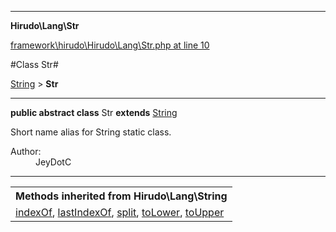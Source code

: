 

- - -

**Hirudo\Lang\Str**


<a href="https://github.com/JeyDotC/Hirudo/blob/master/framework/hirudo/Hirudo/Lang/Str.php#L10" target='_blank'>framework\hirudo\Hirudo\Lang\Str.php at line 10</a>

#Class Str#

<a href="https://github.com/JeyDotC/Hirudo-docs/blob/master/Hirudo/Lang/String.md">String</a>
 &gt; **Str**




- - -

<p><strong>public abstract  class</strong> <span>Str</span>
<strong>extends</strong> <a href="https://github.com/JeyDotC/Hirudo-docs/blob/master/Hirudo/Lang/String.md">String</a>

</p>

<div class="comment" id="overview_description"><p>Short name alias for String static class.</p></div>

<dl>
<dt>Author:</dt>
<dd>JeyDotC</dd>
</dl>


<hr />

<table class="inherit">
<tr><th colspan="2">Methods inherited from Hirudo\Lang\String</th></tr>
<tr><td><a href="https://github.com/JeyDotC/Hirudo-docs/blob/master/Hirudo/Lang/String.md#indexOf">indexOf</a>, <a href="https://github.com/JeyDotC/Hirudo-docs/blob/master/Hirudo/Lang/String.md#lastIndexOf">lastIndexOf</a>, <a href="https://github.com/JeyDotC/Hirudo-docs/blob/master/Hirudo/Lang/String.md#split">split</a>, <a href="https://github.com/JeyDotC/Hirudo-docs/blob/master/Hirudo/Lang/String.md#toLower">toLower</a>, <a href="https://github.com/JeyDotC/Hirudo-docs/blob/master/Hirudo/Lang/String.md#toUpper">toUpper</a></td></tr></table>


